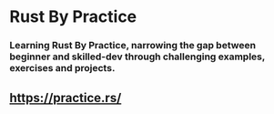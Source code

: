 # Rust By Practice
### Learning Rust By Practice, narrowing the gap between beginner and skilled-dev through challenging examples, exercises and projects.
## https://practice.rs/
